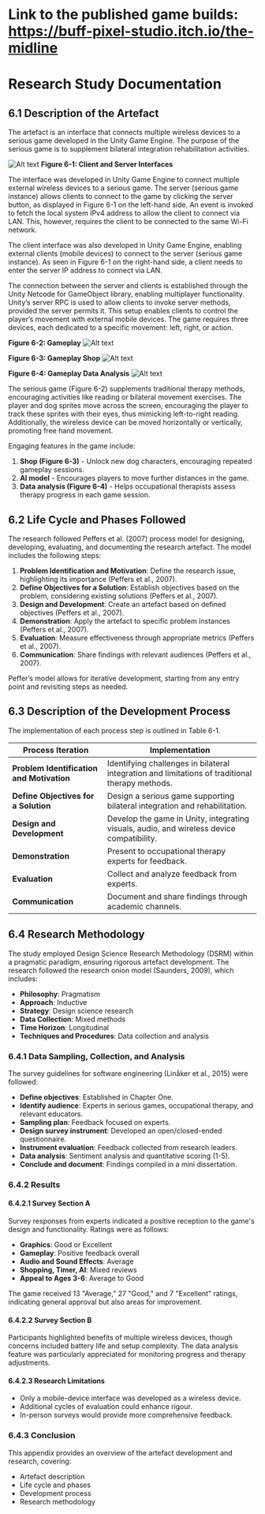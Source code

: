 # Link to the published game builds: https://buff-pixel-studio.itch.io/the-midline
# Research Study Documentation

## 6.1 Description of the Artefact

The artefact is an interface that connects multiple wireless devices to a serious game developed in the Unity Game Engine. The purpose of the serious game is to supplement bilateral integration rehabilitation activities.

![Alt text](/Resources/client-server-interface.png?raw=true "Dashboard")
**Figure 6-1: Client and Server Interfaces**

The interface was developed in Unity Game Engine to connect multiple external wireless devices to a serious game. The server (serious game instance) allows clients to connect to the game by clicking the server button, as displayed in Figure 6-1 on the left-hand side. An event is invoked to fetch the local system IPv4 address to allow the client to connect via LAN. This, however, requires the client to be connected to the same Wi-Fi network.

The client interface was also developed in Unity Game Engine, enabling external clients (mobile devices) to connect to the server (serious game instance). As seen in Figure 6-1 on the right-hand side, a client needs to enter the server IP address to connect via LAN.

The connection between the server and clients is established through the Unity Netcode for GameObject library, enabling multiplayer functionality. Unity’s server RPC is used to allow clients to invoke server methods, provided the server permits it. This setup enables clients to control the player’s movement with external mobile devices. The game requires three devices, each dedicated to a specific movement: left, right, or action.

**Figure 6-2: Gameplay**
![Alt text](/Resources/gameplay.png?raw=true "Dashboard")

**Figure 6-3: Gameplay Shop**
![Alt text](/Resources/gameplay-shop.png?raw=true "Dashboard")

**Figure 6-4: Gameplay Data Analysis**
![Alt text](/Resources/gameplay-data-analysis.png?raw=true "Dashboard")

The serious game (Figure 6-2) supplements traditional therapy methods, encouraging activities like reading or bilateral movement exercises. The player and dog sprites move across the screen, encouraging the player to track these sprites with their eyes, thus mimicking left-to-right reading. Additionally, the wireless device can be moved horizontally or vertically, promoting free hand movement.

Engaging features in the game include:
1. **Shop (Figure 6-3)** - Unlock new dog characters, encouraging repeated gameplay sessions.
2. **AI model** - Encourages players to move further distances in the game.
3. **Data analysis (Figure 6-4)** - Helps occupational therapists assess therapy progress in each game session.

## 6.2 Life Cycle and Phases Followed

The research followed Peffers et al. (2007) process model for designing, developing, evaluating, and documenting the research artefact. The model includes the following steps:

1. **Problem Identification and Motivation**: Define the research issue, highlighting its importance (Peffers et al., 2007).
2. **Define Objectives for a Solution**: Establish objectives based on the problem, considering existing solutions (Peffers et al., 2007).
3. **Design and Development**: Create an artefact based on defined objectives (Peffers et al., 2007).
4. **Demonstration**: Apply the artefact to specific problem instances (Peffers et al., 2007).
5. **Evaluation**: Measure effectiveness through appropriate metrics (Peffers et al., 2007).
6. **Communication**: Share findings with relevant audiences (Peffers et al., 2007).

Peffer’s model allows for iterative development, starting from any entry point and revisiting steps as needed.

## 6.3 Description of the Development Process

The implementation of each process step is outlined in Table 6-1.

| Process Iteration                   | Implementation |
|-------------------------------------|----------------|
| **Problem Identification and Motivation** | Identifying challenges in bilateral integration and limitations of traditional therapy methods. |
| **Define Objectives for a Solution** | Design a serious game supporting bilateral integration and rehabilitation. |
| **Design and Development** | Develop the game in Unity, integrating visuals, audio, and wireless device compatibility. |
| **Demonstration** | Present to occupational therapy experts for feedback. |
| **Evaluation** | Collect and analyze feedback from experts. |
| **Communication** | Document and share findings through academic channels. |

## 6.4 Research Methodology

The study employed Design Science Research Methodology (DSRM) within a pragmatic paradigm, ensuring rigorous artefact development. The research followed the research onion model (Saunders, 2009), which includes:

- **Philosophy**: Pragmatism
- **Approach**: Inductive
- **Strategy**: Design science research
- **Data Collection**: Mixed methods
- **Time Horizon**: Longitudinal
- **Techniques and Procedures**: Data collection and analysis

### 6.4.1 Data Sampling, Collection, and Analysis

The survey guidelines for software engineering (Linåker et al., 2015) were followed:

- **Define objectives**: Established in Chapter One.
- **Identify audience**: Experts in serious games, occupational therapy, and relevant educators.
- **Sampling plan**: Feedback focused on experts.
- **Design survey instrument**: Developed an open/closed-ended questionnaire.
- **Instrument evaluation**: Feedback collected from research leaders.
- **Data analysis**: Sentiment analysis and quantitative scoring (1-5).
- **Conclude and document**: Findings compiled in a mini dissertation.

### 6.4.2 Results

#### 6.4.2.1 Survey Section A

Survey responses from experts indicated a positive reception to the game's design and functionality. Ratings were as follows:

- **Graphics**: Good or Excellent
- **Gameplay**: Positive feedback overall
- **Audio and Sound Effects**: Average
- **Shopping, Timer, AI**: Mixed reviews
- **Appeal to Ages 3-6**: Average to Good

The game received 13 "Average," 27 "Good," and 7 "Excellent" ratings, indicating general approval but also areas for improvement.

#### 6.4.2.2 Survey Section B

Participants highlighted benefits of multiple wireless devices, though concerns included battery life and setup complexity. The data analysis feature was particularly appreciated for monitoring progress and therapy adjustments.

#### 6.4.2.3 Research Limitations

- Only a mobile-device interface was developed as a wireless device.
- Additional cycles of evaluation could enhance rigour.
- In-person surveys would provide more comprehensive feedback.

### 6.4.3 Conclusion

This appendix provides an overview of the artefact development and research, covering:

- Artefact description
- Life cycle and phases
- Development process
- Research methodology
